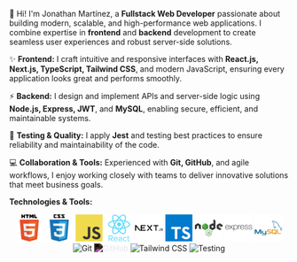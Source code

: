 👋 Hi! I'm Jonathan Martínez, a **Fullstack Web Developer** passionate about building modern, scalable, and high-performance web applications. I combine expertise in **frontend** and **backend** development to create seamless user experiences and robust server-side solutions.

✨ **Frontend:** I craft intuitive and responsive interfaces with **React.js, Next.js, TypeScript, Tailwind CSS**, and modern JavaScript, ensuring every application looks great and performs smoothly.  

⚡ **Backend:** I design and implement APIs and server-side logic using **Node.js, Express, JWT**, and **MySQL**, enabling secure, efficient, and maintainable systems.  

🧪 **Testing & Quality:** I apply **Jest** and testing best practices to ensure reliability and maintainability of the code.  

💻 **Collaboration & Tools:** Experienced with **Git, GitHub**, and agile workflows, I enjoy working closely with teams to deliver innovative solutions that meet business goals.  

**Technologies & Tools:**  

<div align="center">
  <img src="https://raw.githubusercontent.com/devicons/devicon/master/icons/html5/html5-original-wordmark.svg" alt="HTML5" width="50">
  <img src="https://raw.githubusercontent.com/devicons/devicon/master/icons/css3/css3-original-wordmark.svg" alt="CSS3" width="50">
  <img src="https://raw.githubusercontent.com/devicons/devicon/master/icons/javascript/javascript-original.svg" alt="JavaScript" width="50">
  <img src="https://raw.githubusercontent.com/devicons/devicon/master/icons/react/react-original-wordmark.svg" alt="React" width="50">
  <img src="https://raw.githubusercontent.com/devicons/devicon/master/icons/nextjs/nextjs-original-wordmark.svg" alt="Next.js" width="50">
  <img src="https://raw.githubusercontent.com/devicons/devicon/master/icons/typescript/typescript-original.svg" alt="TypeScript" width="50">
  <img src="https://raw.githubusercontent.com/devicons/devicon/master/icons/nodejs/nodejs-original-wordmark.svg" alt="Node.js" width="50">
  <img src="https://raw.githubusercontent.com/devicons/devicon/master/icons/express/express-original-wordmark.svg" alt="Express" width="50">
  <img src="https://raw.githubusercontent.com/devicons/devicon/master/icons/mysql/mysql-original-wordmark.svg" alt="MySQL" width="50">
  <img src="https://cdn.jsdelivr.net/gh/devicons/devicon/icons/git/git-original.svg" alt="Git" width="50">
  <img src="https://cdn.jsdelivr.net/gh/devicons/devicon/icons/github/github-original-wordmark.svg" alt="GitHub" width="50" style="filter: invert(1);">
  <img src="https://upload.wikimedia.org/wikipedia/commons/d/d5/Tailwind_CSS_Logo.svg" alt="Tailwind CSS" width="50">
  <img src="https://raw.githubusercontent.com/jest-community/jest-icons/master/jest.svg" alt="Testing" width="50">
</div>
